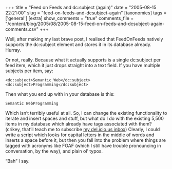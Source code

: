 +++
title = "Feed on Feeds and dc:subject (again)"
date = "2005-08-15 22:21:00"
slug = "feed-on-feeds-and-dcsubject-again"
[taxonomies]
tags = ['general']
[extra]
show_comments = "true"
comments_file = "/content/blog/2005/08/2005-08-15-feed-on-feeds-and-dcsubject-again-comments.csv"
+++

Well, after making my last brave post, I realised that FeedOnFeeds natively supports the dc:subject element and stores it in its database already. Hurray.

Or not, really. Because what it actually supports is a single dc:subject per feed item, which it just drops straight into a text field. If you have multiple subjects per item, say:

```
<dc:subject>Semantic Web</dc:subject>
<dc:subject>Programming</dc:subject>
```

Then what you end up with in your database is this:

```
Semantic WebProgramming
```

Which isn’t terribly useful at all. So, I can change the existing functionality to iterate and insert spaces and stuff, but what do I do with the existing 5,500 items in my database which already have tags associated with them? (crikey, that’ll teach me to subscribe [my del.icio.us inbox](http://del.icio.us/inbox/pip)) Clearly, I could write a script which looks for capital letters in the middle of words and inserts a space before it, but then you fall into the problem where things are tagged with acronyms like FOAF (which I still have trouble pronouncing in conversation, by the way), and plain ol’ typos.

“Bah” I say.
